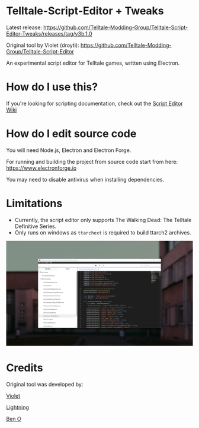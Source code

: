 # Telltale-Script-Editor + Tweaks

Latest release: https://github.com/Telltale-Modding-Group/Telltale-Script-Editor-Tweaks/releases/tag/v3b.1.0

Original tool by Violet (droyti): https://github.com/Telltale-Modding-Group/Telltale-Script-Editor

An experimental script editor for Telltale games, written using Electron.

# How do I use this?

If you're looking for scripting documentation, check out the [Script Editor Wiki](https://github.com/Telltale-Modding-Group/Telltale-Script-Editor/wiki)

# How do I edit source code

You will need Node.js, Electron and Electron Forge.

For running and building the project from source code start from here: https://www.electronforge.io

You may need to disable antivirus when installing dependencies.

# Limitations

- Currently, the script editor only supports The Walking Dead: The Telltale Definitive Series.
- Only runs on windows as `ttarchext` is required to build ttarch2 archives.

![Editor Window](/marketing/scripteditor.png?raw=true)

# Credits

Original tool was developed by: 

[Violet](https://github.com/droyti)

[Lightning](https://twitter.com/nekoblitz_)

[Ben O](https://github.com/bigbeno37)

